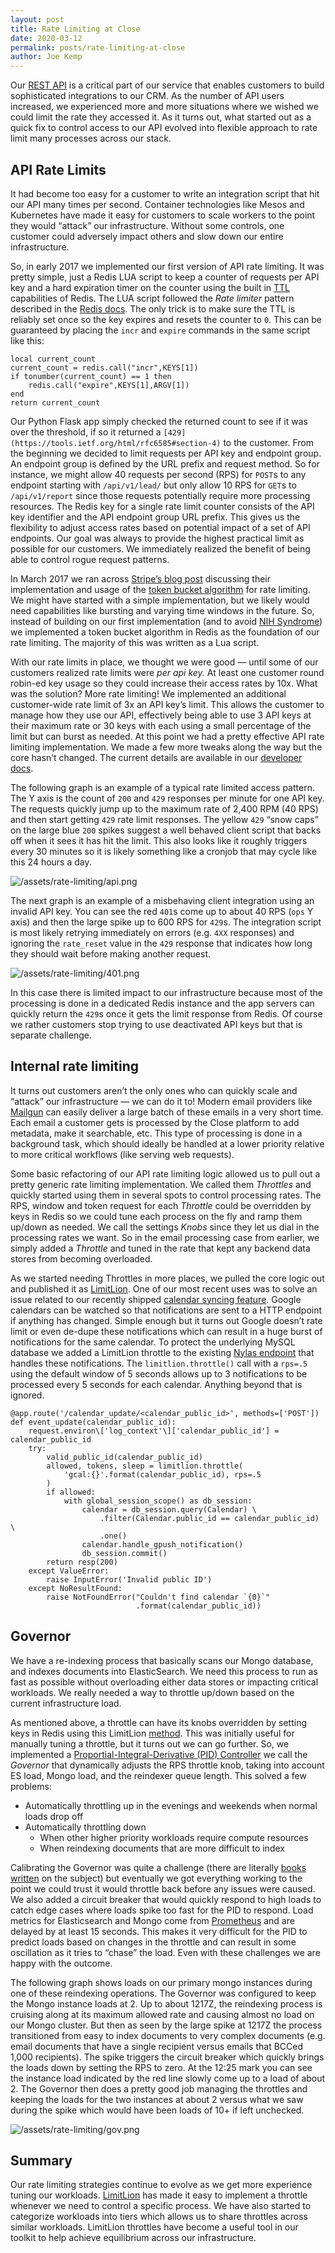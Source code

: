 ```yaml
---
layout: post
title: Rate Limiting at Close
date: 2020-03-12
permalink: posts/rate-limiting-at-close
author: Joe Kemp
---
```


Our [REST API](https://developer.close.com/) is a critical part of our service that enables customers to build sophisticated integrations to our CRM. As the number of API users increased, we experienced more and more situations where we wished we could limit the rate they accessed it. As it turns out, what started out as a quick fix to control access to our API evolved into flexible approach to rate limit many processes across our stack.


## API Rate Limits

It had become too easy for a customer to write an integration script that hit our API many times per second. Container technologies like Mesos and Kubernetes have made it easy for customers to scale workers to the point they would “attack” our infrastructure. Without some controls, one customer could adversely impact others and slow down our entire infrastructure.

So, in early 2017 we implemented our first version of API rate limiting. It was pretty simple, just a Redis LUA script to keep a counter of requests per API key and a hard expiration timer on the counter using the built in [TTL](https://redis.io/commands/ttl) capabilities of Redis. The LUA script followed the *Rate limiter* pattern described in the [Redis docs](https://redis.io/commands/INCR#pattern-rate-limiter-2). The only trick is to make sure the TTL is reliably set once so the key expires and resets the counter to `0`. This can be guaranteed by placing the `incr` and `expire` commands in the same script like this:

    local current_count
    current_count = redis.call("incr",KEYS[1])
    if tonumber(current_count) == 1 then
        redis.call("expire",KEYS[1],ARGV[1])
    end
    return current_count

Our Python Flask app simply checked the returned count to see if it was over the threshold, if so it returned a `[429](https://tools.ietf.org/html/rfc6585#section-4)` to the customer. From the beginning we decided to limit requests per API key and endpoint group. An endpoint group is defined by the URL prefix and request method. So for instance, we might allow 40 requests per second (RPS) for `POST`s to any endpoint starting with `/api/v1/lead/` but only allow 10 RPS for `GET`s to `/api/v1/report` since those requests potentially require more processing resources. The Redis key for a single rate limit counter consists of the API key identifier and the API endpoint group URL prefix. This gives us the flexibility to adjust access rates based on potential impact of a set of API endpoints. Our goal was always to provide the highest practical limit as possible for our customers. We immediately realized the benefit of being able to control rogue request patterns.

In March 2017 we ran across [Stripe’s blog post](https://stripe.com/blog/rate-limiters) discussing their implementation and usage of the [token bucket algorithm](https://en.wikipedia.org/wiki/Token_bucket) for rate limiting. We might have started with a simple implementation, but we likely would need capabilities like bursting and varying time windows in the future. So, instead of building on our first implementation (and to avoid [NIH Syndrome](https://en.wikipedia.org/wiki/Not_invented_here)) we implemented a token bucket algorithm in Redis as the foundation of our rate limiting. The majority of this was written as a Lua script.

With our rate limits in place, we thought we were good — until some of our customers realized rate limits were *per api key.* At least one customer round robin-ed key usage so they could increase their access rates by 10x. What was the solution? More rate limiting! We implemented an additional customer-wide rate limit of 3x an API key’s limit. This allows the customer to manage how they use our API, effectively being able to use 3 API keys at their maximum rate or 30 keys with each using a small percentage of the limit but can burst as needed. At this point we had a pretty effective API rate limiting implementation. We made a few more tweaks along the way but the core hasn’t changed. The current details are available in our [developer docs](https://developer.close.com/#ratelimits).

The following graph is an example of a typical rate limited access pattern. The Y axis is the count of `200` and `429` responses per minute for one API key. The requests quickly jump up to the maximum rate of 2,400 RPM (40 RPS) and then start getting  `429` rate limit responses. The yellow `429` “snow caps” on the large blue `200` spikes suggest a well behaved client script that backs off when it sees it has hit the limit. This also looks like it roughly triggers every 30 minutes so it is likely something like a cronjob that may cycle like this 24 hours a day.

![/assets/rate-limiting/api.png](/assets/rate-limiting/api.png)


The next graph is an example of a misbehaving client integration using an invalid API key. You can see the red `401`s come up to about 40 RPS (`ops`  Y axis) and then the large spike up to 600 RPS for `429`s. The integration script is most likely retrying immediately on errors (e.g. `4XX` responses) and ignoring the `rate_reset` value in the `429` response that indicates how long they should wait before making another request.


![/assets/rate-limiting/401.png](/assets/rate-limiting/401.png)


In this case there is limited impact to our infrastructure because most of the processing is done in a dedicated Redis instance and the app servers can quickly return the `429`s once it gets the limit response from Redis. Of course we rather customers stop trying to use deactivated API keys but that is separate challenge.

## Internal rate limiting

It turns out customers aren’t the only ones who can quickly scale and “attack” our infrastructure — we can do it to! Modern email providers like [Mailgun](https://www.mailgun.com/) can easily deliver a large batch of these emails in a very short time. Each email a customer gets is processed by the Close platform to add metadata, make it searchable, etc. This type of processing is done in a background task, which should ideally be handled at a lower priority relative to more critical workflows (like serving web requests).

Some basic refactoring of our API rate limiting logic allowed us to pull out a pretty generic rate limiting implementation. We called them *Throttles* and quickly started using them in several spots to control processing rates. The RPS, window and token request for each *Throttle* could be overridden by keys in Redis so we could tune each process on the fly and ramp them up/down as needed. We call the settings *Knobs* since they let us dial in the processing rates we want. So in the email processing case from earlier, we simply added a *Throttle* and tuned in the rate that kept any backend data stores from becoming overloaded.

As we started needing Throttles in more places, we pulled the core logic out and published it as [LimitLion](https://github.com/closeio/limitlion). One of our most recent uses was to solve an issue related to our recently shipped [calendar syncing feature](https://blog.close.com/introducing-meeting-sync). Google calendars can be watched so that notifications are sent to a HTTP endpoint if anything has changed. Simple enough but it turns out Google doesn’t rate limit or even de-dupe these notifications which can result in a huge burst of notifications for the same calendar. To protect the underlying MySQL database we added a LimitLion throttle to the existing [Nylas endpoint](https://github.com/closeio/nylas/blob/082b18bfed00e28335084d5c8162336e3f33a719/inbox/webhooks/gpush_notifications.py#L85-L105) that handles these notifications. The `limitlion.throttle()` call with a `rps=.5` using the default window of 5 seconds allows up to 3 notifications to be processed every 5 seconds for each calendar. Anything beyond that is ignored.


    @app.route('/calendar_update/<calendar_public_id>', methods=['POST'])
    def event_update(calendar_public_id):
        request.environ\['log_context'\]['calendar_public_id'] = calendar_public_id
        try:
            valid_public_id(calendar_public_id)
            allowed, tokens, sleep = limitlion.throttle(
                'gcal:{}'.format(calendar_public_id), rps=.5
            )
            if allowed:
                with global_session_scope() as db_session:
                    calendar = db_session.query(Calendar) \
                        .filter(Calendar.public_id == calendar_public_id) \
                        .one()
                    calendar.handle_gpush_notification()
                    db_session.commit()
            return resp(200)
        except ValueError:
            raise InputError('Invalid public ID')
        except NoResultFound:
            raise NotFoundError("Couldn't find calendar `{0}`"
                                .format(calendar_public_id))
## Governor

We have a re-indexing process that basically scans our Mongo database, and indexes documents into ElasticSearch. We need this process to run as fast as possible without overloading either data stores or impacting critical workloads. We really needed a way to throttle up/down based on the current infrastructure load.

As mentioned above, a throttle can have its knobs overridden by setting keys in Redis using this LimitLion [method](https://github.com/closeio/limitlion/blob/322b07457ed06e4a4656df53e92de520f4be5509/limitlion/throttle.py#L148). This was initially useful for manually tuning a throttle, but it turns out we can go further. So, we implemented a [Proportial-Integral-Derivative (PID) Controller](https://en.wikipedia.org/wiki/PID_controller) we call the *Governor* that dynamically adjusts the RPS throttle knob, taking into account ES load, Mongo load, and the reindexer queue length. This solved a few problems:

- Automatically throttling up in the evenings and weekends when normal loads drop off
- Automatically throttling down
    - When other higher priority workloads require compute resources
    - When reindexing documents that are more difficult to index

Calibrating the Governor was quite a challenge (there are literally [books written](https://www.amazon.com/s?k=pid+controller+tuning&i=stripbooks&ref=nb_sb_noss) on the subject) but eventually we got everything working to the point we could trust it would throttle back before any issues were caused. We also added a circuit breaker that would quickly respond to high loads to catch edge cases where loads spike too fast for the PID to respond. Load metrics for Elasticsearch and Mongo come from [Prometheus](https://prometheus.io/) and are delayed by at least 15 seconds. This makes it very difficult for the PID to predict loads based on changes in the throttle and can result in some oscillation as it tries to “chase” the load. Even with these challenges we are happy with the outcome.

The following graph shows loads on our primary mongo instances during one of these reindexing operations. The Governor was configured to keep the Mongo instance loads at 2. Up to about 1217Z, the reindexing process is cruising along at its maximum allowed rate and causing almost no load on our Mongo cluster. But then as seen by the large spike at 1217Z the process transitioned from easy to index documents to very complex documents (e.g. email documents that have a single recipient versus emails that BCCed 1,000 recipients). The spike triggers the circuit breaker which quickly brings the loads down by setting the RPS to zero. At the 12:25 mark you can see the instance load indicated by the red line slowly come up to a load of about 2. The Governor then does a pretty good job managing the throttles and keeping the loads for the two instances at about 2 versus what we saw during the spike which would have been loads of 10+ if left unchecked.


![/assets/rate-limiting/gov.png](/assets/rate-limiting/gov.png)



## Summary

Our rate limiting strategies continue to evolve as we get more experience tuning our workloads. [LimitLion](https://prometheus.io/) has made it easy to implement a throttle whenever we need to control a specific process. We have also started to categorize workloads into tiers which allows us to share throttles across similar workloads. LimitLion throttles have become a useful tool in our toolkit to help achieve equilibrium across our infrastructure.
